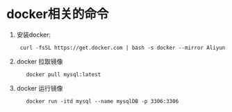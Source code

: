 # docker相关的命令
1. 安装docker:
   ```
    curl -fsSL https://get.docker.com | bash -s docker --mirror Aliyun
   ```

2. docker 拉取镜像
   ```   
      docker pull mysql:latest
   ```
3. docker 运行镜像
   ```
      docker run -itd mysql --name mysqlDB -p 3306:3306
   ```
